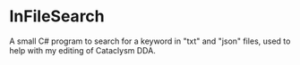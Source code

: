 # InFileSearch
A small C# program to search for a keyword in "txt" and "json" files, used to help with my editing of Cataclysm DDA.

